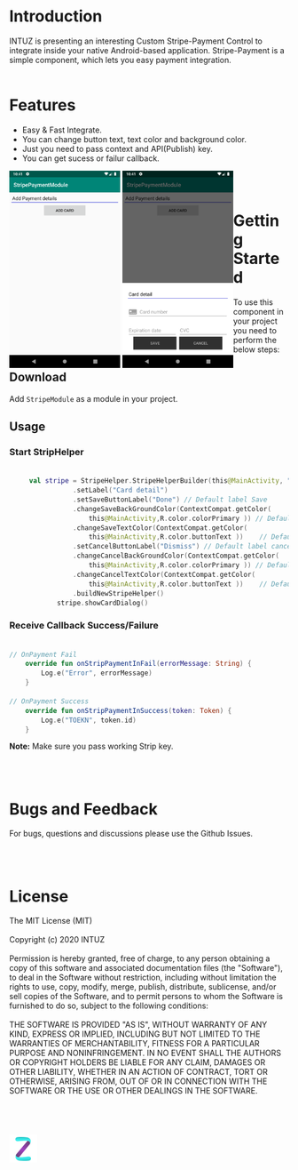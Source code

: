 <h1>Introduction</h1>
INTUZ is presenting an interesting Custom Stripe-Payment Control to integrate inside your native Android-based application. 
Stripe-Payment is a simple component, which lets you easy payment integration. 
<br/><br/>
<h1>Features</h1>

- Easy & Fast Integrate.
- You can change button text, text color and background color. 
- Just you need to pass context and API(Publish) key.
- You can get sucess or failur callback.

<div style="float:left">
<img src="Screenshots/Screen1.png" width="200">
<img src="Screenshots/Screen2.png" width="200">
</div>


<br/><br/>
<h1>Getting Started</h1>

To use this component in your project you need to perform the below steps:

Download
--------
Add `StripeModule` as a module in your project.  

Usage
--------

### Start StripHelper
```Kotlin

     val stripe = StripeHelper.StripeHelperBuilder(this@MainActivity, "Your strip payment API KEY", this)
                .setLabel("Card detail")
                .setSaveButtonLabel("Done") // Default label Save
                .changeSaveBackGroundColor(ContextCompat.getColor(
                    this@MainActivity,R.color.colorPrimary )) // Default save button bg color background_material_dark
                .changeSaveTextColor(ContextCompat.getColor(
                    this@MainActivity,R.color.buttonText ))    // Default save text color #AAAAAA
                .setCancelButtonLabel("Dismiss") // Default label cancel
                .changeCancelBackGroundColor(ContextCompat.getColor(
                    this@MainActivity,R.color.colorPrimary )) // Default Cancel button bg color background_material_dark
                .changeCancelTextColor(ContextCompat.getColor(
                    this@MainActivity,R.color.buttonText ))    // Default Cancel text color #AAAAAA
                .buildNewStripeHelper()
            stripe.showCardDialog()
```

### Receive Callback Success/Failure
```Kotlin

// OnPayment Fail
    override fun onStripPaymentInFail(errorMessage: String) {
        Log.e("Error", errorMessage)
    }

// OnPayment Success
    override fun onStripPaymentInSuccess(token: Token) {
        Log.e("TOEKN", token.id)
    }
```

**Note:** Make sure you pass working Strip key.


<br/><br/>
**<h1>Bugs and Feedback</h1>**
For bugs, questions and discussions please use the Github Issues.


<br/><br/>
**<h1>License</h1>**
The MIT License (MIT)
<br/><br/>
Copyright (c) 2020 INTUZ
<br/><br/>
Permission is hereby granted, free of charge, to any person obtaining a copy of this software and associated documentation files (the "Software"), to deal in the Software without restriction, including without limitation the rights to use, copy, modify, merge, publish, distribute, sublicense, and/or sell copies of the Software, and to permit persons to whom the Software is furnished to do so, subject to the following conditions: 
<br/><br/>
THE SOFTWARE IS PROVIDED "AS IS", WITHOUT WARRANTY OF ANY KIND, EXPRESS OR IMPLIED, INCLUDING BUT NOT LIMITED TO THE WARRANTIES OF MERCHANTABILITY, FITNESS FOR A PARTICULAR PURPOSE AND NONINFRINGEMENT. IN NO EVENT SHALL THE AUTHORS OR COPYRIGHT HOLDERS BE LIABLE FOR ANY CLAIM, DAMAGES OR OTHER LIABILITY, WHETHER IN AN ACTION OF CONTRACT, TORT OR OTHERWISE, ARISING FROM, OUT OF OR IN CONNECTION WITH THE SOFTWARE OR THE USE OR OTHER DEALINGS IN THE SOFTWARE.

<br/>
<h1></h1>
<a href="https://www.intuz.com/" target="_blank"><img src="Screenshots/logo.jpg"></a>



